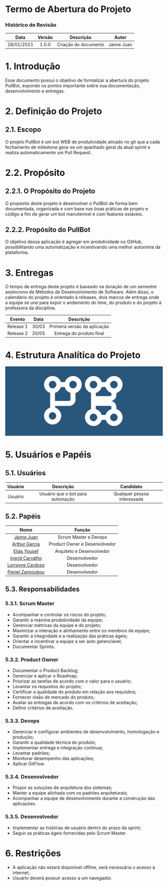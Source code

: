 # Termo de Abertura do Projeto

### Histórico de Revisão
Data | Versão | Descrição | Autor
:-:|:-:|:-:|:-:
28/01/2021 | 1.0.0 | Criação do documento | Jaime Juan

# 1. Introdução
Esse documento possui o objetivo de formalizar a abertura do projeto PullBot, expondo os pontos importante sobre sua documentação, desenvolvimento e entregas.

# 2. Definição do Projeto
## 2.1. Escopo
O projeto PullBot é um bot WEB de produtividade ativado no git que a cada fechamento de milestone gera-se um apanhado geral da atual sprint e realiza automaticamente um Pull Request.

# 2.2. Propósito
## 2.2.1. O Propósito do Projeto
O propósito deste projeto é desenvolver o PullBot de forma bem documentada, organizada e com base nas boas práticas de projeto e código a fim de gerar um bot manutenível e com features estáveis.

## 2.2.2. Propósito do PullBot
O objetivo dessa aplicação é agregar em produtividade no GitHub, possibilitando uma automatização e incentivando uma melhor autonimia da plataforma.

# 3. Entregas
O tempo de entrega deste projeto é baseado na duração de um semestre assíncrono de Métodos de Desenvolvimento de Software. Além disso, o calendário do projeto é orientado à releases, dois marcos de entrega onde a equipe se une para expor o andamento do time, do produto e do projeto à professora da disciplina.

Evento | Data | Descrição
:-:|:-:|:-:
Release 1 | 30/03 | Primeira versão da aplicação
Release 2 | 20/05 | Entrega do produto final

# 4. Estrutura Analítica do Projeto
<img src="/imagens/logo.png" width="auto" height="auto">

# 5. Usuários e Papéis
## 5.1. Usuários
Usuário | Descrição | Candidato
:-:|:-:|:-:
Usuário | Usuário que o bot para automação | Qualquer pessoa interessada
## 5.2. Papéis
Nome | Função
:-:|:-:
[Jaime Juan](https://github.com/JaimeJuan11)| Scrum Master e Devops|
[Arthur Garcia](https://github.com/ArthurMeloG)| Product Owner e Desenvolvedor|
[Eliás Yousef](https://github.com/ingridSCarvalho)| Arquiteto e Desenvolvedor|
[Ingrid Carvalho](https://github.com/zpeniel09)| Desenvolvedor|
[Lorrayne Cardozo](https://github.com/LorrayneCardozo)| Desenvolvedor|
[Peniel Zannoukou](https://github.com/eliasyousef00)| Desenvolvedor|
## 5.3. Responsabilidades
### 5.3.1. Scrum Master
* Acompanhar e controlar os riscos do projeto;
* Garantir a máxima produtividade da equipe;
* Gerenciar métricas da equipe e do projeto;
* Maximizar a interação e alinhamento entre os membros da equipe;
* Garantir a integridade e a realização das práticas ágeis;
* Orientar e incentivar a equipe a ser auto gerenciável;
* Documentar Sprints.
### 5.3.2. Product Owner
* Documentar o Product Backlog;
* Gerenciar e aplicar o Roadmap;
* Priorizar as tarefas de acordo com o valor para o usuário;
* Levantar os requisitos do projeto;
* Certificar a qualidade do produto em relação aos requisitos;
* Fornecer visão de mercado do produto;
* Avaliar as entregas de acordo com os critérios de aceitação;
* Definir critérios de aceitação.
### 5.3.3. Devops
* Gerenciar e configurar ambientes de desenvolvimento, homologação e produção;
* Garantir a qualidade técnica do produto;
* Implementar entrega e integração contínua;
* Levantar padrões;
* Monitorar desempenho das aplicações;
* Aplicar GitFlow.
### 5.3.4. Desenvolvedor
* Propor as soluções de arquitetura dos sistemas;
* Manter a equipe alinhada com os padrões arquiteturais;
* Acompanhar a equipe de desenvolvimento durante a construção das aplicações.
### 5.3.5. Desenvolvedor
* Implementar as histórias de usuário dentro do prazo da sprint;
* Seguir as práticas ágeis fornecidas pelo Scrum Master.

# 6. Restrições
* A aplicação não estará disponível offline, será necessária o acesso à internet;
* Usuário deverá possuir acesso a um navegador.